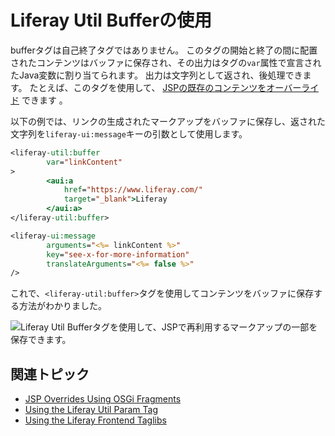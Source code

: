 # Liferay Util Bufferの使用

bufferタグは自己終了タグではありません。 このタグの開始と終了の間に配置されたコンテンツはバッファに保存され、その出力はタグの`var`属性で宣言されたJava変数に割り当てられます。 出力は文字列として返され、後処理できます。 たとえば、このタグを使用して、 [JSPの既存のコンテンツをオーバーライド](https://help.liferay.com/hc/ja/articles/360029122451-JSP-Overrides-Using-OSGi-Fragments) できます 。

以下の例では、リンクの生成されたマークアップをバッファに保存し、返された文字列を`liferay-ui:message`キーの引数として使用します。

```jsp
<liferay-util:buffer
        var="linkContent"
>
        <aui:a 
            href="https://www.liferay.com/" 
            target="_blank">Liferay
        </aui:a>
</liferay-util:buffer>

<liferay-ui:message 
        arguments="<%= linkContent %>" 
        key="see-x-for-more-information" 
        translateArguments="<%= false %>" 
/>
```

これで、`<liferay-util:buffer>`タグを使用してコンテンツをバッファに保存する方法がわかりました。

![Liferay Util Bufferタグを使用して、JSPで再利用するマークアップの一部を保存できます。](./liferay-util-buffer/images/01.png)

## 関連トピック

* [JSP Overrides Using OSGi Fragments](https://help.liferay.com/hc/ja/articles/360029122451-JSP-Overrides-Using-OSGi-Fragments)
* [Using the Liferay Util Param Tag](./liferay-util-param.md)
* [Using the Liferay Frontend Taglibs](../liferay-frontend-tag-library.md)